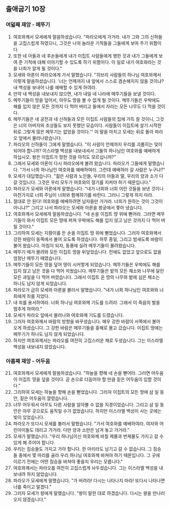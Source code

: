 ## 출애굽기 10장

### 여덟째 재앙 - 메뚜기
1. 여호와께서 모세에게 말씀하셨습니다. "파라오에게 가거라. 내가 그와 그의 신하들을 고집스럽게 하였으니, 그것은 나의 놀라운 기적들을 그들에게 보여 주기 위함이다.
2. 또한 네 아들과 네 후손들에게 내가 이집트 사람들에게 행한 것과 내가 그들에게 보여 준 기적에 대해 이야기할 수 있도록 하기 위함이다. 이 일로 내가 여호와라는 것을 너희가 알게 될 것이다."
3. 모세와 아론이 파라오에게 가서 말했습니다. "히브리 사람들의 하나님 여호와께서 이렇게 말씀하셨습니다. '너는 언제까지 내 앞에서 스스로 겸손해지지 않을 것이냐? 내 백성을 보내어 나를 예배할 수 있게 하여라.
4. 만약 내 백성을 내보내지 않으면, 내가 내일 네 나라에 메뚜기들을 보낼 것이다.
5. 메뚜기들이 땅을 덮어서, 아무도 땅을 볼 수 없게 될 것이다. 메뚜기들은 우박에도 해를 입지 않은 모든 것까지 다 먹어 버리고 들에서 자라는 모든 나무도 다 먹을 것이다.
6. 메뚜기들은 네 궁전과 네 신하들과 모든 이집트 사람들의 집에 가득 찰 것이니, 그것은 너의 아버지와 조상들도 보지 못했던 모습이다. 사람들이 이집트에 살기 시작한 뒤로 그렇게 많은 메뚜기는 없었을 것이다.'" 이 말을 마치고 모세는 뒤로 돌아 파라오 앞에서 물러나왔습니다.
7. 파라오의 신하들이 그에게 말했습니다. "이 사람이 언제까지 우리를 괴롭히는 덫이 되어야 합니까? 이스라엘 백성을 내보내셔서 그들의 하나님인 여호와를 예배하게 하십시오. 왕은 이집트가 망한 것을 아직도 모르십니까?"
8. 그래서 모세와 아론이 다시 파라오에게 불려 왔습니다. 파라오가 그들에게 말했습니다. "가서 너희 하나님인 여호와를 예배하여라. 그런데 예배하러 갈 사람은 누구냐?"
9. 모세가 대답했습니다. "젊은 사람과 노인들, 우리의 아들과 딸, 우리의 양과 소가 다 갈 것입니다. 그것은 우리 모두가 여호와의 절기를 지켜야 하기 때문입니다."
10. 파라오가 모세와 아론에게 말했습니다. "내가 너희와 너희 어린 것들을 보낸 것이나 마찬가지로 너희 주님이 너희와 함께하기를 바란다. 그러니 그렇게 하지 마라.
11. 절대로 안 된다! 여호와를 예배하려면 남자들만 가거라. 너희가 원하는 것이 그것이 아니냐?" 그리고 나서 파라오는 모세와 아론을 왕궁에서 쫓아 냈습니다.
12. 여호와께서 모세에게 말씀하셨습니다. "네 손을 이집트 땅 위에 뻗어라. 그러면 메뚜기들이 와서 이집트 모든 땅에 퍼져 우박에도 해를 입지 않고 남은 것까지 다 먹어 버릴 것이다."
13. 그리하여 모세는 지팡이를 든 손을 이집트 땅 위에 뻗었습니다. 그러자 여호와께서 강한 바람이 동쪽에서 불어 오도록 하셨습니다. 하루 종일, 그리고 밤새도록 바람이 불어 왔습니다. 아침이 되자, 동풍에 실려 메뚜기들이 몰려왔습니다.
14. 메뚜기 떼가 몰려와 모든 이집트 땅을 뒤덮었습니다. 전에도 없었고 앞으로도 없을 엄청난 메뚜기 떼였습니다.
15. 메뚜기들이 모든 땅을 덮어 땅이 시커멓게 되었습니다. 메뚜기들은 우박에도 해를 입지 않고 남은 것을 다 먹어 치웠습니다. 메뚜기들은 밭의 모든 채소와 나무에 달린 모든 과일을 다 먹어 버렸습니다. 그래서 이집트 온 땅의 나무와 밭에 심은 채소는 하나도 남지 않게 되었습니다.
16. 파라오가 급히 모세와 아론을 불러서 말했습니다. "내가 너희 하나님인 여호와와 너희에게 죄를 지었다.
17. 내 죄를 용서하여라. 너희 하나님 여호와께 기도를 드려라. 그래서 이 죽음의 벌을 멈추게 하여라."
18. 모세가 파라오 앞에서 물러나와 여호와께 기도를 드렸습니다.
19. 그러자 여호와께서 바람의 방향을 바꾸셨습니다. 매우 강한 바람이 서쪽에서 불어 오게 하셨습니다. 그 강한 바람은 메뚜기들을 홍해로 몰고 갔습니다. 이집트 땅에는 메뚜기가 하나도 남지 않게 되었습니다.
20. 하지만 여호와께서는 파라오를 여전히 고집스러운 채로 두셨습니다. 그는 이스라엘 백성을 내보내지 않았습니다.
### 아홉째 재앙 - 어두움
21. 여호와께서 모세에게 말씀하셨습니다. "하늘을 향해 네 손을 뻗어라. 그러면 어두움이 이집트 땅을 덮을 것이다. 곧 손으로 더듬어야 할 만큼 짙은 어두움이 임할 것이다."
22. 그리하여 모세는 하늘을 향해 손을 뻗었습니다. 그러자 이집트의 모든 땅에 삼 일 동안, 짙은 어두움이 깔렸습니다.
23. 너무 어두워서 아무도 다른 사람을 알아볼 수 없을 지경이었습니다. 그리고 삼 일 동안은 아무 곳으로도 움직일 수가 없었습니다. 하지만 이스라엘 백성이 사는 곳에는 빛이 있었습니다.
24. 파라오가 또다시 모세를 불러서 말했습니다. "가서 여호와를 예배하여라. 여자와 어린아이들도 데리고 가거라. 다만 양과 소만은 남겨 놓고 가거라."
25. 모세가 말했습니다. "우리 하나님이신 여호와께 바칠 제물과 번제물도 가지고 갈 수 있게 해 주어야 합니다.
26. 우리는 짐승들도 가지고 가야 합니다. 한 마리라도 남기고 갈 수 없습니다. 그 짐승들 중에서 몇 마리를 골라 우리 하나님 여호와께 바쳐야 하기 때문입니다. 그 곳에 이르기 전에는 어떤 짐승을 바쳐야 좋을지 우리는 모릅니다."
27. 여호와께서는 파라오를 여전히 고집스럽게 놔두셨습니다. 그는 이스라엘 백성을 내보내려 하지 않았습니다.
28. 파라오가 모세에게 말했습니다. "가 버려라! 다시는 나타나지 마라! 또다시 나타나면 너를 죽이고 말겠다."
29. 그러자 모세가 왕에게 말했습니다. "왕이 말한 대로 하겠습니다. 다시는 왕을 만나러 오지 않겠습니다."